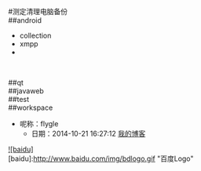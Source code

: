 #测定清理电脑备份
<br>
##android
* collection
* xmpp
* 
<br>


##qt
<br>
##javaweb
<br>
##test
<br>
##workspace
<br>

 * 呢称：flygle
     * 日期：2014-10-21 16:27:12
[我的博客](http://blog.csdn.net/r4w2y6 "yaya")  



[![baidu]](http://baidu.com)  
[baidu]:http://www.baidu.com/img/bdlogo.gif "百度Logo"  
